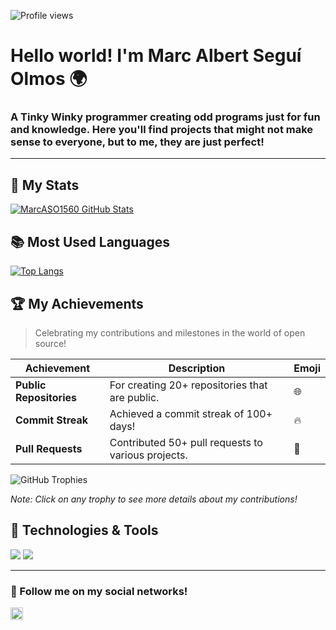 ![Profile views](https://komarev.com/ghpvc/?username=MarcASO1560&label=Profile%20views&color=0e75b6&style=flat)

# Hello world! I'm Marc Albert Seguí Olmos 🌍

### A Tinky Winky programmer creating odd programs just for fun and knowledge. Here you'll find projects that might not make sense to everyone, but to me, they are just perfect!

---

## 🚀 My Stats

[![MarcASO1560 GitHub Stats](https://github-readme-stats.vercel.app/api?username=MarcASO1560&show_icons=true&theme=radical)](https://github.com/MarcASO1560/github-readme-stats)

## 📚 Most Used Languages

[![Top Langs](https://github-readme-stats.vercel.app/api/top-langs/?username=MarcASO1560&layout=compact&theme=radical)](https://github.com/MarcASO1560/github-readme-stats)

## 🏆 My Achievements

> Celebrating my contributions and milestones in the world of open source!

| Achievement | Description | Emoji |
|-------------|-------------|-------|
| **Public Repositories** | For creating 20+ repositories that are public. | 🌐 |
| **Commit Streak** | Achieved a commit streak of 100+ days! | 🔥 |
| **Pull Requests** | Contributed 50+ pull requests to various projects. | 👥 |

![GitHub Trophies](https://github-profile-trophy.vercel.app/?username=MarcASO1560&theme=nord&no-frame=true&column=3)

*Note: Click on any trophy to see more details about my contributions!*

## 🔧 Technologies & Tools

![](https://img.shields.io/badge/Code-Python-blue)
![](https://img.shields.io/badge/Tools-Docker-blue)

---

### 📢 Follow me on my social networks!

<a href="https://instagram.com/maraka.exe" target="blank"><img align="center" src="https://cdn-icons-png.flaticon.com/512/174/174855.png" alt="maraka.exe" height="20" width="20" /></a>

